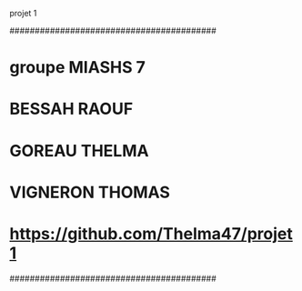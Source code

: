 projet 1

#########################################
# groupe MIASHS 7
# BESSAH RAOUF
# GOREAU THELMA
# VIGNERON THOMAS
# https://github.com/Thelma47/projet1
#########################################

